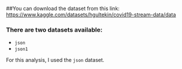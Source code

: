 ##You can download the dataset from this link: https://www.kaggle.com/datasets/hgultekin/covid19-stream-data/data

### There are two datasets available:  

- `json`  
- `json1`  

For this analysis, I used the `json` dataset.
